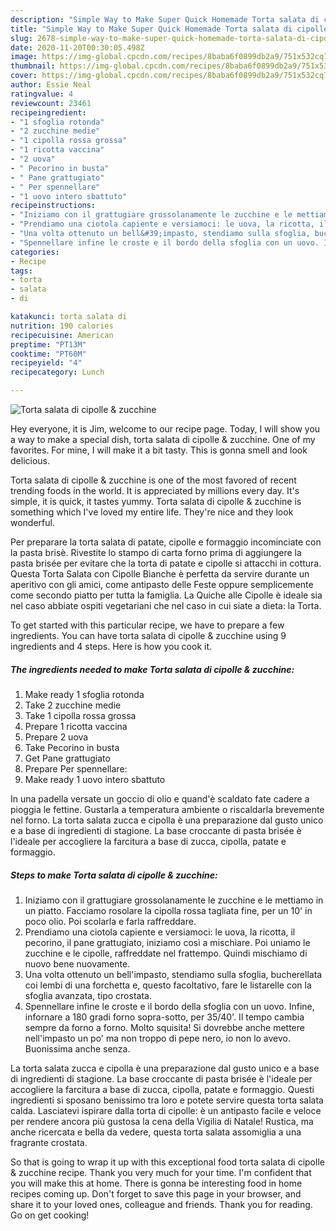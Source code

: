 ```yaml
---
description: "Simple Way to Make Super Quick Homemade Torta salata di cipolle &amp;amp; zucchine"
title: "Simple Way to Make Super Quick Homemade Torta salata di cipolle &amp;amp; zucchine"
slug: 2678-simple-way-to-make-super-quick-homemade-torta-salata-di-cipolle-and-amp-zucchine
date: 2020-11-20T00:30:05.498Z
image: https://img-global.cpcdn.com/recipes/8baba6f0899db2a9/751x532cq70/torta-salata-di-cipolle-zucchine-recipe-main-photo.jpg
thumbnail: https://img-global.cpcdn.com/recipes/8baba6f0899db2a9/751x532cq70/torta-salata-di-cipolle-zucchine-recipe-main-photo.jpg
cover: https://img-global.cpcdn.com/recipes/8baba6f0899db2a9/751x532cq70/torta-salata-di-cipolle-zucchine-recipe-main-photo.jpg
author: Essie Neal
ratingvalue: 4
reviewcount: 23461
recipeingredient:
- "1 sfoglia rotonda"
- "2 zucchine medie"
- "1 cipolla rossa grossa"
- "1 ricotta vaccina"
- "2 uova"
- " Pecorino in busta"
- " Pane grattugiato"
- " Per spennellare"
- "1 uovo intero sbattuto"
recipeinstructions:
- "Iniziamo con il grattugiare grossolanamente le zucchine e le mettiamo in un piatto. Facciamo rosolare la cipolla rossa tagliata fine, per un 10&#39; in poco olio. Poi scolarla e farla raffreddare."
- "Prendiamo una ciotola capiente e versiamoci: le uova, la ricotta, il pecorino, il pane grattugiato, iniziamo così a mischiare. Poi uniamo le zucchine e le cipolle, raffreddate nel frattempo. Quindi mischiamo di nuovo bene nuovamente."
- "Una volta ottenuto un bell&#39;impasto, stendiamo sulla sfoglia, bucherellata coi lembi di una forchetta e, questo facoltativo, fare le listarelle con la sfoglia avanzata, tipo crostata."
- "Spennellare infine le croste e il bordo della sfoglia con un uovo. Infine, infornare a 180 gradi forno sopra-sotto, per 35/40&#39;. Il tempo cambia sempre da forno a forno. Molto squisita! Si dovrebbe anche mettere nell&#39;impasto un po&#39; ma non troppo di pepe nero, io non lo avevo. Buonissima anche senza."
categories:
- Recipe
tags:
- torta
- salata
- di

katakunci: torta salata di 
nutrition: 190 calories
recipecuisine: American
preptime: "PT13M"
cooktime: "PT60M"
recipeyield: "4"
recipecategory: Lunch

---
```



![Torta salata di cipolle &amp; zucchine](https://img-global.cpcdn.com/recipes/8baba6f0899db2a9/751x532cq70/torta-salata-di-cipolle-zucchine-recipe-main-photo.jpg)

Hey everyone, it is Jim, welcome to our recipe page. Today, I will show you a way to make a special dish, torta salata di cipolle &amp; zucchine. One of my favorites. For mine, I will make it a bit tasty. This is gonna smell and look delicious.

Torta salata di cipolle &amp; zucchine is one of the most favored of recent trending foods in the world. It is appreciated by millions every day. It's simple, it is quick, it tastes yummy. Torta salata di cipolle &amp; zucchine is something which I've loved my entire life. They're nice and they look wonderful.

Per preparare la torta salata di patate, cipolle e formaggio incominciate con la pasta brisè. Rivestite lo stampo di carta forno prima di aggiungere la pasta brisée per evitare che la torta di patate e cipolle si attacchi in cottura. Questa Torta Salata con Cipolle Bianche è perfetta da servire durante un aperitivo con gli amici, come antipasto delle Feste oppure semplicemente come secondo piatto per tutta la famiglia. La Quiche alle Cipolle è ideale sia nel caso abbiate ospiti vegetariani che nel caso in cui siate a dieta: la Torta.


To get started with this particular recipe, we have to prepare a few ingredients. You can have torta salata di cipolle &amp; zucchine using 9 ingredients and 4 steps. Here is how you cook it.

<!--inarticleads1-->

##### The ingredients needed to make Torta salata di cipolle &amp; zucchine:

1. Make ready 1 sfoglia rotonda
1. Take 2 zucchine medie
1. Take 1 cipolla rossa grossa
1. Prepare 1 ricotta vaccina
1. Prepare 2 uova
1. Take  Pecorino in busta
1. Get  Pane grattugiato
1. Prepare  Per spennellare:
1. Make ready 1 uovo intero sbattuto


In una padella versate un goccio di olio e quand&#39;è scaldato fate cadere a pioggia le fettine. Gustarla a temperatura ambiente o riscaldarla brevemente nel forno. La torta salata zucca e cipolla è una preparazione dal gusto unico e a base di ingredienti di stagione. La base croccante di pasta brisée è l&#39;ideale per accogliere la farcitura a base di zucca, cipolla, patate e formaggio. 

<!--inarticleads2-->

##### Steps to make Torta salata di cipolle &amp; zucchine:

1. Iniziamo con il grattugiare grossolanamente le zucchine e le mettiamo in un piatto. Facciamo rosolare la cipolla rossa tagliata fine, per un 10&#39; in poco olio. Poi scolarla e farla raffreddare.
1. Prendiamo una ciotola capiente e versiamoci: le uova, la ricotta, il pecorino, il pane grattugiato, iniziamo così a mischiare. Poi uniamo le zucchine e le cipolle, raffreddate nel frattempo. Quindi mischiamo di nuovo bene nuovamente.
1. Una volta ottenuto un bell&#39;impasto, stendiamo sulla sfoglia, bucherellata coi lembi di una forchetta e, questo facoltativo, fare le listarelle con la sfoglia avanzata, tipo crostata.
1. Spennellare infine le croste e il bordo della sfoglia con un uovo. Infine, infornare a 180 gradi forno sopra-sotto, per 35/40&#39;. Il tempo cambia sempre da forno a forno. Molto squisita! Si dovrebbe anche mettere nell&#39;impasto un po&#39; ma non troppo di pepe nero, io non lo avevo. Buonissima anche senza.


La torta salata zucca e cipolla è una preparazione dal gusto unico e a base di ingredienti di stagione. La base croccante di pasta brisée è l&#39;ideale per accogliere la farcitura a base di zucca, cipolla, patate e formaggio. Questi ingredienti si sposano benissimo tra loro e potete servire questa torta salata calda. Lasciatevi ispirare dalla torta di cipolle: è un antipasto facile e veloce per rendere ancora più gustosa la cena della Vigilia di Natale! Rustica, ma anche ricercata e bella da vedere, questa torta salata assomiglia a una fragrante crostata. 

So that is going to wrap it up with this exceptional food torta salata di cipolle &amp; zucchine recipe. Thank you very much for your time. I'm confident that you will make this at home. There is gonna be interesting food in home recipes coming up. Don't forget to save this page in your browser, and share it to your loved ones, colleague and friends. Thank you for reading. Go on get cooking!
